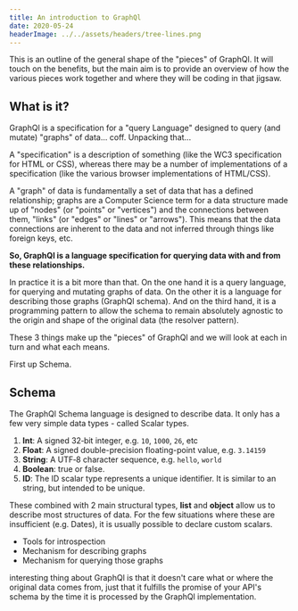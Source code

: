```yaml
---
title: An introduction to GraphQl
date: 2020-05-24
headerImage: ../../assets/headers/tree-lines.png
---
```


This is an outline of the general shape of the "pieces" of GraphQl. It will touch on the benefits, but the main aim is to provide an overview of how the various pieces work together and where they will be coding in that jigsaw.

## What is it?

GraphQl is a specification for a "query Language" designed to query (and mutate) "graphs" of data... coff. Unpacking that...

A "specification" is a description of something (like the WC3 specification for HTML or CSS), whereas there may be a number of implementations of a specification (like the various browser implementations of HTML/CSS).

A "graph" of data is fundamentally a set of data that has a defined relationship; graphs are a Computer Science term for a data structure made up of "nodes" (or "points" or "vertices") and the connections between them, "links" (or "edges" or "lines" or "arrows"). This means that the data connections are inherent to the data and not inferred through things like foreign keys, etc.

**So, GraphQl is a language specification for querying data with and from these relationships.**

In practice it is a bit more than that. On the one hand it is a query language, for querying and mutating graphs of data. On the other it is a language for describing those graphs (GraphQl schema). And on the third hand, it is a programming pattern to allow the schema to remain absolutely agnostic to the origin and shape of the original data (the resolver pattern).

These 3 things make up the "pieces" of GraphQl and we will look at each in turn and what each means.

First up Schema.

## Schema

The GraphQl Schema language is designed to describe data. It only has a few very simple data types - called Scalar types.

1. **Int**: A signed 32‐bit integer, e.g. `10`, `1000`, `26`, etc
2. **Float**: A signed double-precision floating-point value, e.g. `3.14159`
3. **String**: A UTF‐8 character sequence, e.g. `hello`, `world`
4. **Boolean**: true or false.
5. **ID**: The ID scalar type represents a unique identifier. It is similar to an string, but intended to be unique.

These combined with 2 main structural types, **list** and **object** allow us to describe most structures of data. For the few situations where these are insufficient (e.g. Dates), it is usually possible to declare custom scalars.

-   Tools for introspection
-   Mechanism for describing graphs
-   Mechanism for querying those graphs

interesting thing about GraphQl is that it doesn't care what or where the original data comes from, just that it fulfills the promise of your API's schema by the time it is processed by the GraphQl implementation.
